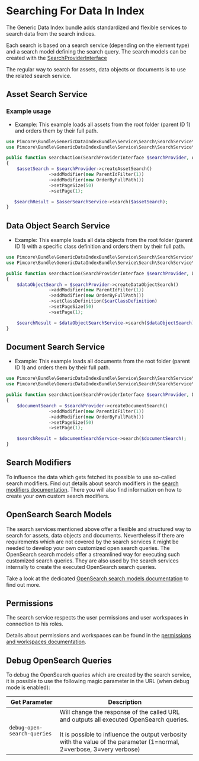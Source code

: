 # Searching For Data In Index

The Generic Data Index bundle adds standardized and flexible services to search data from the search indices.

Each search is based on a search service (depending on the element type) and a search model defining the search query. The search models can be created with the [SearchProviderInterface](https://github.com/pimcore/generic-data-index-bundle/blob/1.x/src/Service/Search/SearchService/SearchProviderInterface.php)

The regular way to search for assets, data objects or documents is to use the related search service.

## Asset Search Service

### Example usage

- Example: This example loads all assets from the root folder (parent ID 1) and orders them by their full path.
```php
use Pimcore\Bundle\GenericDataIndexBundle\Service\Search\SearchService\SearchProviderInterface;
use Pimcore\Bundle\GenericDataIndexBundle\Service\Search\SearchService\Asset\AssetSearchServiceInterface;

public function searchAction(SearchProviderInterface $searchProvider, AssetSearchServiceInterface $asserSearchService)
{
    $assetSearch = $searchProvider->createAssetSearch()
                ->addModifier(new ParentIdFilter(1))
                ->addModifier(new OrderByFullPath())
                ->setPageSize(50)
                ->setPage(1);

   $searchResult = $asserSearchService->search($assetSearch);
}
```

## Data Object Search Service

- Example: This example loads all data objects from the root folder (parent ID 1) with a specific class definition and orders them by their full path.
```php
use Pimcore\Bundle\GenericDataIndexBundle\Service\Search\SearchService\SearchProviderInterface;
use Pimcore\Bundle\GenericDataIndexBundle\Service\Search\SearchService\DataObject\DataObjectSearchServiceInterface;

public function searchAction(SearchProviderInterface $searchProvider, DataObjectSearchServiceInterface $dataObjectSearchService)
{
    $dataObjectSearch = $searchProvider->createDataObjectSearch()
                ->addModifier(new ParentIdFilter(1))
                ->addModifier(new OrderByFullPath())
                ->setClassDefinition($carClassDefinition)
                ->setPageSize(50)
                ->setPage(1);

    $searchResult = $dataObjectSearchService->search($dataObjectSearch);
}
```


## Document Search Service

- Example: This example loads all documents from the root folder (parent ID 1) and orders them by their full path.
```php
use Pimcore\Bundle\GenericDataIndexBundle\Service\Search\SearchService\SearchProviderInterface;
use Pimcore\Bundle\GenericDataIndexBundle\Service\Search\SearchService\Document\DocumentSearchServiceInterface;

public function searchAction(SearchProviderInterface $searchProvider, DocumentSearchServiceInterface $documentSearchService)
{
    $documentSearch = $searchProvider->createDocumentSearch()
                ->addModifier(new ParentIdFilter(1))
                ->addModifier(new OrderByFullPath())
                ->setPageSize(50)
                ->setPage(1);

    $searchResult = $documentSearchService->search($documentSearch);
}
```

## Search Modifiers

To influence the data which gets fetched its possible to use so-called search modifiers.
Find out details about search modifiers in the [search modifiers documentation](05_Search_Modifiers/README.md). There you will also find information on how to create your own custom search modifiers.

## OpenSearch Search Models
The search services mentioned above offer a flexible and structured way to search for assets, data objects and documents. Nevertheless if there are requirements which are not covered by the search services it might be needed to develop your own customized open search queries. The OpenSearch search models offer a streamlined way for executing such customized search queries. They are also used by the search services internally to create the executed OpenSearch search queries.

Take a look at the dedicated [OpenSearch search models documentation](06_OpenSearch_Search_Models/README.md) to find out more.

## Permissions
The search service respects the user permissions and user workspaces in connection to his roles.

Details about permissions and workspaces can be found in the [permissions and workspaces documentation](08_Permissions_Workspaces/README.md).

## Debug OpenSearch Queries
To debug the OpenSearch queries which are created by the search service, it is possible to use the following magic parameter in the URL (when debug mode is enabled):

| Get Parameter             | Description                                                                                                                                                                                                    |
|---------------------------|----------------------------------------------------------------------------------------------------------------------------------------------------------------------------------------------------------------|
| `debug-open-search-queries` | Will change the response of the called URL and outputs all executed OpenSearch queries. <br/><br/>It is possible to influence the output verbosity with the value of the parameter (1=normal, 2=verbose, 3=very verbose) |
